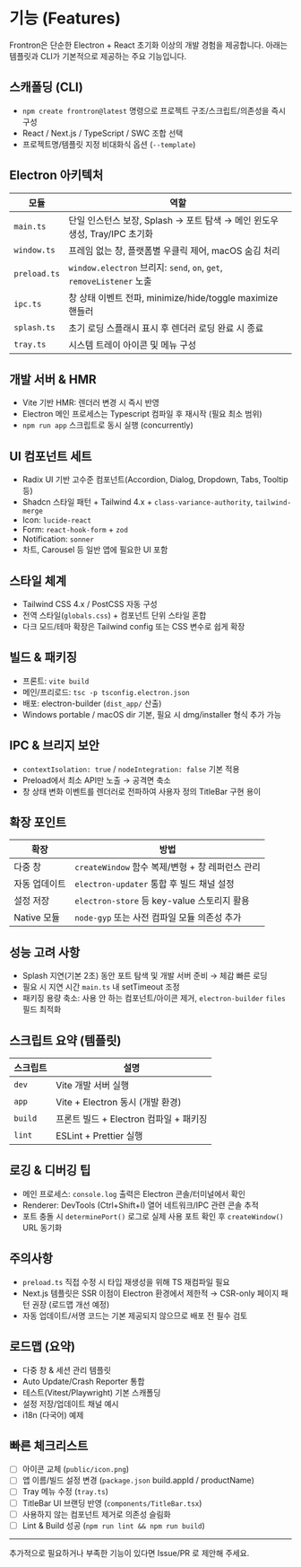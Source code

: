 # 기능 (Features)

Frontron은 단순한 Electron + React 초기화 이상의 개발 경험을 제공합니다. 아래는 템플릿과 CLI가 기본적으로 제공하는 주요 기능입니다.

## 스캐폴딩 (CLI)

- `npm create frontron@latest` 명령으로 프로젝트 구조/스크립트/의존성을 즉시 구성
- React / Next.js / TypeScript / SWC 조합 선택
- 프로젝트명/템플릿 지정 비대화식 옵션 (`--template`)

## Electron 아키텍처

| 모듈 | 역할 |
| ---- | ---- |
| `main.ts` | 단일 인스턴스 보장, Splash → 포트 탐색 → 메인 윈도우 생성, Tray/IPC 초기화 |
| `window.ts` | 프레임 없는 창, 플랫폼별 우클릭 제어, macOS 숨김 처리 |
| `preload.ts` | `window.electron` 브리지: `send`, `on`, `get`, `removeListener` 노출 |
| `ipc.ts` | 창 상태 이벤트 전파, minimize/hide/toggle maximize 핸들러 |
| `splash.ts` | 초기 로딩 스플래시 표시 후 렌더러 로딩 완료 시 종료 |
| `tray.ts` | 시스템 트레이 아이콘 및 메뉴 구성 |

## 개발 서버 & HMR

- Vite 기반 HMR: 렌더러 변경 시 즉시 반영
- Electron 메인 프로세스는 Typescript 컴파일 후 재시작 (필요 최소 범위)
- `npm run app` 스크립트로 동시 실행 (concurrently)

## UI 컴포넌트 세트

- Radix UI 기반 고수준 컴포넌트(Accordion, Dialog, Dropdown, Tabs, Tooltip 등)
- Shadcn 스타일 패턴 + Tailwind 4.x + `class-variance-authority`, `tailwind-merge`
- Icon: `lucide-react`
- Form: `react-hook-form` + `zod`
- Notification: `sonner`
- 차트, Carousel 등 일반 앱에 필요한 UI 포함

## 스타일 체계

- Tailwind CSS 4.x / PostCSS 자동 구성
- 전역 스타일(`globals.css`) + 컴포넌트 단위 스타일 혼합
- 다크 모드/테마 확장은 Tailwind config 또는 CSS 변수로 쉽게 확장

## 빌드 & 패키징

- 프론트: `vite build`
- 메인/프리로드: `tsc -p tsconfig.electron.json`
- 배포: electron-builder (`dist_app/` 산출)
- Windows portable / macOS dir 기본, 필요 시 dmg/installer 형식 추가 가능

## IPC & 브리지 보안

- `contextIsolation: true` / `nodeIntegration: false` 기본 적용
- Preload에서 최소 API만 노출 → 공격면 축소
- 창 상태 변화 이벤트를 렌더러로 전파하여 사용자 정의 TitleBar 구현 용이

## 확장 포인트

| 확장 | 방법 |
| ---- | ---- |
| 다중 창 | `createWindow` 함수 복제/변형 + 창 레퍼런스 관리 |
| 자동 업데이트 | `electron-updater` 통합 후 빌드 채널 설정 |
| 설정 저장 | `electron-store` 등 key-value 스토리지 활용 |
| Native 모듈 | `node-gyp` 또는 사전 컴파일 모듈 의존성 추가 |

## 성능 고려 사항

- Splash 지연(기본 2초) 동안 포트 탐색 및 개발 서버 준비 → 체감 빠른 로딩
- 필요 시 지연 시간 `main.ts` 내 setTimeout 조정
- 패키징 용량 축소: 사용 안 하는 컴포넌트/아이콘 제거, `electron-builder` `files` 필드 최적화

## 스크립트 요약 (템플릿)

| 스크립트 | 설명 |
| -------- | ---- |
| `dev` | Vite 개발 서버 실행 |
| `app` | Vite + Electron 동시 (개발 환경) |
| `build` | 프론트 빌드 + Electron 컴파일 + 패키징 |
| `lint` | ESLint + Prettier 실행 |

## 로깅 & 디버깅 팁

- 메인 프로세스: `console.log` 출력은 Electron 콘솔/터미널에서 확인
- Renderer: DevTools (Ctrl+Shift+I) 열어 네트워크/IPC 관련 콘솔 추적
- 포트 충돌 시 `determinePort()` 로그로 실제 사용 포트 확인 후 `createWindow()` URL 동기화

## 주의사항

- `preload.ts` 직접 수정 시 타입 재생성을 위해 TS 재컴파일 필요
- Next.js 템플릿은 SSR 이점이 Electron 환경에서 제한적 → CSR-only 페이지 패턴 권장 (로드맵 개선 예정)
- 자동 업데이트/서명 코드는 기본 제공되지 않으므로 배포 전 필수 검토

## 로드맵 (요약)

- 다중 창 & 세션 관리 템플릿
- Auto Update/Crash Reporter 통합
- 테스트(Vitest/Playwright) 기본 스캐폴딩
- 설정 저장/업데이트 채널 예시
- i18n (다국어) 예제

## 빠른 체크리스트

- [ ] 아이콘 교체 (`public/icon.png`)
- [ ] 앱 이름/빌드 설정 변경 (`package.json` build.appId / productName)
- [ ] Tray 메뉴 수정 (`tray.ts`)
- [ ] TitleBar UI 브랜딩 반영 (`components/TitleBar.tsx`)
- [ ] 사용하지 않는 컴포넌트 제거로 의존성 슬림화
- [ ] Lint & Build 성공 (`npm run lint && npm run build`)

---
추가적으로 필요하거나 부족한 기능이 있다면 Issue/PR 로 제안해 주세요.